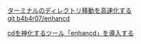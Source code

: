 [ターミナルのディレクトリ移動を高速化する](https://qiita.com/b4b4r07/items/2cf90da00a4c2c7b7e60)<br/>
[git b4b4r07/enhancd](https://github.com/b4b4r07/enhancd)<br/>

[cdを神化するツール「enhancd」を導入する](https://liginc.co.jp/448630)<br/>
